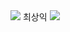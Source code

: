 <img src="https://capsule-render.vercel.app/api?type=slice&color=auto&height=200&section=header&text=최상익&fontSize=90" />
최상익


<img src="https://img.shields.io/badge/Python-3766AB?style=flat-square&logo=Python&logoColor=white"/>
